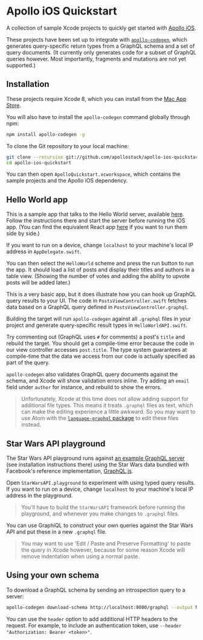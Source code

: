 # Apollo iOS Quickstart

A collection of sample Xcode projects to quickly get started with [Apollo iOS](https://github.com/apollostack/apollo-ios).

These projects have been set up to integrate with [`apollo-codegen`](https://github.com/apollostack/apollo-codegen), which generates query-specific return types from a GraphQL schema and a set of query documents. (It currently only generates code for a subset of GraphQL queries however. Most importantly, fragments and mutations are not yet supported.)

## Installation

These projects require Xcode 8, which you can install from the [Mac App Store](https://itunes.apple.com/en/app/xcode/id497799835?mt=12).

You will also have to install the `apollo-codegen` command globally through npm:

```sh
npm install apollo-codegen -g
```

To clone the Git repository to your local machine:

```sh
git clone --recursive git://github.com/apollostack/apollo-ios-quickstart.git
cd apollo-ios-quickstart
```

You can then open `ApolloQuickstart.xcworkspace`, which contains the sample projects and the Apollo iOS dependency.

## Hello World app

This is a sample app that talks to the Hello World server, available [here](https://github.com/apollostack/frontpage-server). Follow the instructions there and start the server before running the iOS app. (You can find the equivalent React app [here](https://github.com/apollostack/frontpage-react-app) if you want to run them side by side.)

If you want to run on a device, change `localhost` to your machine's local IP address in `AppDelegate.swift`.

You can then select the `HelloWorld` scheme and press the run button to run the app. It should load a list of posts and display their titles and authors in a table view. (Showing the number of votes and adding the ability to upvote posts will be added later.)

This is a very basic app, but it does illustrate how you can hook up GraphQL query results to your UI. The code in `PostsViewController.swift` fetches data based on a GraphQL query defined in `PostsViewController.graphql`.

Building the target will run `apollo-codegen` against all `.graphql` files in your project and generate query-specific result types in `HelloWorldAPI.swift`.

Try commenting out (GraphQL uses `#` for comments) a post's `title` and rebuild the target. You should get a compile-time error because the code in our view controller accesses `post.title`. The type system guarantees at compile-time that the data we access from our code is actually specified as part of the query.

`apollo-codegen` also validates GraphQL query documents against the schema, and Xcode will show validation errors inline. Try adding an `email` field under `author` for instance, and rebuild to show the errors.

> Unfortunately, Xcode at this time does not allow adding support for additional file types. This means it treats `.graphql` files as text, which can make the editing experience a little awkward. So you may want to use Atom with the [`language-graphql` package](https://atom.io/packages/language-graphql) to edit these files instead.

## Star Wars API playground

The Star Wars API playground runs against [an example GraphQL server](https://github.com/jahewson/graphql-starwars) (see installation instructions there) using the Star Wars data bundled with Facebook's reference implementation, [GraphQL.js](https://github.com/graphql/graphql-js).

Open `StarWarsAPI.playground` to experiment with using typed query results. If you want to run on a device, change `localhost` to your machine's local IP address in the playground.

> You'll have to build the `StarWarsAPI` framework before running the playground, and whenever you make changes to `.graphql` files.

You can use GraphiQL to construct your own queries against the Star Wars API and put these in a new `.graphql` file.

> You may want to use 'Edit / Paste and Preserve Formatting' to paste the query in Xcode however, because for some reason Xcode will remove indentation when using a normal paste.

## Using your own schema

To download a GraphQL schema by sending an introspection query to a server:

```sh
apollo-codegen download-schema http://localhost:8080/graphql --output MyAPI/schema.json
```

You can use the `header` option to add additional HTTP headers to the request. For example, to include an authentication token, use `--header "Authorization: Bearer <token>"`.
